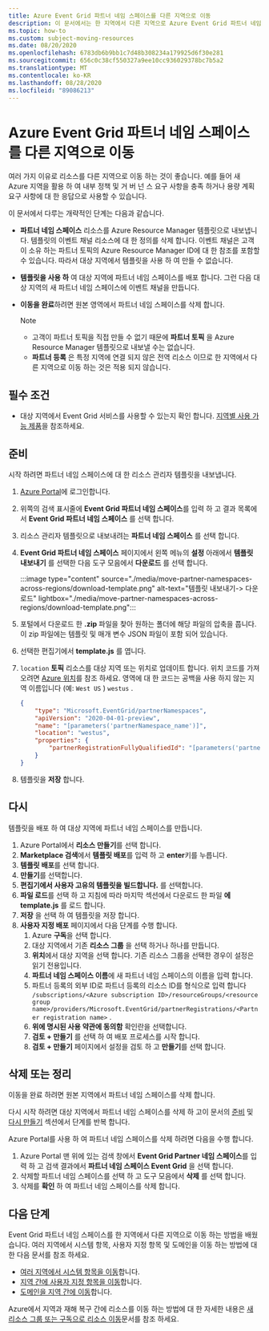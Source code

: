```yaml
---
title: Azure Event Grid 파트너 네임 스페이스를 다른 지역으로 이동
description: 이 문서에서는 한 지역에서 다른 지역으로 Azure Event Grid 파트너 네임 스페이스를 이동 하는 방법을 보여 줍니다.
ms.topic: how-to
ms.custom: subject-moving-resources
ms.date: 08/20/2020
ms.openlocfilehash: 6783db6b9bb1c7d48b308234a179925d6f30e281
ms.sourcegitcommit: 656c0c38cf550327a9ee10cc936029378bc7b5a2
ms.translationtype: MT
ms.contentlocale: ko-KR
ms.lasthandoff: 08/28/2020
ms.locfileid: "89086213"
---
```

# <a name="move-azure-event-grid-partner-namespaces-to-another-region"></a>Azure Event Grid 파트너 네임 스페이스를 다른 지역으로 이동
여러 가지 이유로 리소스를 다른 지역으로 이동 하는 것이 좋습니다. 예를 들어 새 Azure 지역을 활용 하 여 내부 정책 및 거 버 넌 스 요구 사항을 충족 하거나 용량 계획 요구 사항에 대 한 응답으로 사용할 수 있습니다. 

이 문서에서 다루는 개략적인 단계는 다음과 같습니다. 

- **파트너 네임 스페이스** 리소스를 Azure Resource Manager 템플릿으로 내보냅니다. 템플릿의 이벤트 채널 리소스에 대 한 정의를 삭제 합니다. 이벤트 채널은 고객이 소유 하는 파트너 토픽의 Azure Resource Manager ID에 대 한 참조를 포함할 수 있습니다. 따라서 대상 지역에서 템플릿을 사용 하 여 만들 수 없습니다.  
- **템플릿을 사용 하** 여 대상 지역에 파트너 네임 스페이스를 배포 합니다. 그런 다음 대상 지역의 새 파트너 네임 스페이스에 이벤트 채널을 만듭니다. 
- **이동을 완료**하려면 원본 영역에서 파트너 네임 스페이스를 삭제 합니다. 

    > [!NOTE]
    > - 고객이 파트너 토픽을 직접 만들 수 없기 때문에 **파트너 토픽** 을 Azure Resource Manager 템플릿으로 내보낼 수는 없습니다. 
    > - **파트너 등록** 은 특정 지역에 연결 되지 않은 전역 리소스 이므로 한 지역에서 다른 지역으로 이동 하는 것은 적용 되지 않습니다. 

## <a name="prerequisites"></a>필수 조건
- 대상 지역에서 Event Grid 서비스를 사용할 수 있는지 확인 합니다. [지역별 사용 가능 제품](https://azure.microsoft.com/global-infrastructure/services/?products=event-grid&regions=all)을 참조하세요.

## <a name="prepare"></a>준비
시작 하려면 파트너 네임 스페이스에 대 한 리소스 관리자 템플릿을 내보냅니다. 

1. [Azure Portal](https://portal.azure.com)에 로그인합니다.
2. 위쪽의 검색 표시줄에 **Event Grid 파트너 네임 스페이스**를 입력 하 고 결과 목록에서 **Event Grid 파트너 네임 스페이스** 를 선택 합니다. 
3. 리소스 관리자 템플릿으로 내보내려는 **파트너 네임 스페이스** 를 선택 합니다. 
4. **Event Grid 파트너 네임 스페이스** 페이지에서 왼쪽 메뉴의 **설정** 아래에서 **템플릿 내보내기** 를 선택한 다음 도구 모음에서 **다운로드** 를 선택 합니다. 

    :::image type="content" source="./media/move-partner-namespaces-across-regions/download-template.png" alt-text="템플릿 내보내기-> 다운로드" lightbox="./media/move-partner-namespaces-across-regions/download-template.png":::   
5. 포털에서 다운로드 한 **.zip** 파일을 찾아 원하는 폴더에 해당 파일의 압축을 풉니다. 이 zip 파일에는 템플릿 및 매개 변수 JSON 파일이 포함 되어 있습니다. 
1. 선택한 편집기에서 **template.js** 를 엽니다. 
8. `location` **토픽** 리소스를 대상 지역 또는 위치로 업데이트 합니다. 위치 코드를 가져오려면 [Azure 위치](https://azure.microsoft.com/global-infrastructure/locations/)를 참조 하세요. 영역에 대 한 코드는 공백을 사용 하지 않는 지역 이름입니다 (예: `West US` ) `westus` .

    ```json
    {
        "type": "Microsoft.EventGrid/partnerNamespaces",
        "apiVersion": "2020-04-01-preview",
        "name": "[parameters('partnerNamespace_name')]",
        "location": "westus",
        "properties": {
            "partnerRegistrationFullyQualifiedId": "[parameters('partnerRegistrations_ContosoCorpAccount1_externalid')]"
        }
    }
    ``` 
1. 템플릿을 **저장** 합니다. 

## <a name="recreate"></a>다시 
템플릿을 배포 하 여 대상 지역에 파트너 네임 스페이스를 만듭니다. 

1. Azure Portal에서 **리소스 만들기**를 선택 합니다.
2. **Marketplace 검색**에서 **템플릿 배포**를 입력 하 고 **enter**키를 누릅니다.
3. **템플릿 배포**를 선택 합니다.
4. **만들기**를 선택합니다.
5. **편집기에서 사용자 고유의 템플릿을 빌드합니다.** 를 선택합니다.
6. **파일 로드**를 선택 하 고 지침에 따라 마지막 섹션에서 다운로드 한 파일 **에template.js** 를 로드 합니다.
7. **저장** 을 선택 하 여 템플릿을 저장 합니다. 
8. **사용자 지정 배포** 페이지에서 다음 단계를 수행 합니다. 
    1. Azure **구독**을 선택 합니다. 
    1. 대상 지역에서 기존 **리소스 그룹** 을 선택 하거나 하나를 만듭니다. 
    1. **위치**에서 대상 지역을 선택 합니다. 기존 리소스 그룹을 선택한 경우이 설정은 읽기 전용입니다. 
    1. **파트너 네임 스페이스 이름**에 새 파트너 네임 스페이스의 이름을 입력 합니다. 
    1. 파트너 등록의 외부 ID로 파트너 등록의 리소스 ID를 형식으로 입력 합니다 `/subscriptions/<Azure subscription ID>/resourceGroups/<resource group name>/providers/Microsoft.EventGrid/partnerRegistrations/<Partner registration name>` .
    1. **위에 명시된 사용 약관에 동의함** 확인란을 선택합니다.     
    1. **검토 + 만들기** 를 선택 하 여 배포 프로세스를 시작 합니다. 
    1. **검토 + 만들기** 페이지에서 설정을 검토 하 고 **만들기**를 선택 합니다. 

## <a name="discard-or-clean-up"></a>삭제 또는 정리
이동을 완료 하려면 원본 지역에서 파트너 네임 스페이스를 삭제 합니다.  

다시 시작 하려면 대상 지역에서 파트너 네임 스페이스를 삭제 하 고이 문서의 [준비](#prepare) 및 [다시 만들기](#recreate) 섹션에서 단계를 반복 합니다.

Azure Portal를 사용 하 여 파트너 네임 스페이스를 삭제 하려면 다음을 수행 합니다.

1. Azure Portal 맨 위에 있는 검색 창에서 **Event Grid Partner 네임 스페이스**를 입력 하 고 검색 결과에서 **파트너 네임 스페이스 Event Grid** 을 선택 합니다. 
2. 삭제할 파트너 네임 스페이스를 선택 하 고 도구 모음에서 **삭제** 를 선택 합니다. 
3. 삭제를 **확인** 하 여 파트너 네임 스페이스를 삭제 합니다. 

## <a name="next-steps"></a>다음 단계
Event Grid 파트너 네임 스페이스를 한 지역에서 다른 지역으로 이동 하는 방법을 배웠습니다. 여러 지역에서 시스템 항목, 사용자 지정 항목 및 도메인을 이동 하는 방법에 대 한 다음 문서를 참조 하세요.

- [여러 지역에서 시스템 항목을 이동](move-system-topics-across-regions.md)합니다. 
- [지역 간에 사용자 지정 항목을 이동](move-custom-topics-across-regions.md)합니다. 
- [도메인을 지역 간에 이동](move-domains-across-regions.md)합니다.

Azure에서 지역과 재해 복구 간에 리소스를 이동 하는 방법에 대 한 자세한 내용은 [새 리소스 그룹 또는 구독으로 리소스 이동](../azure-resource-manager/management/move-resource-group-and-subscription.md)문서를 참조 하세요.